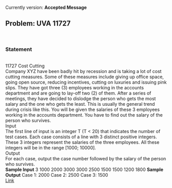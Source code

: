 Currently version: <b>Accepted Message</b><br>
<h2>Problem: UVA 11727</h2>
<br>
<h3>Statement</h3><br>
11727 Cost Cutting<br>
Company XYZ have been badly hit by recession and is taking
a lot of cost cutting measures. Some of these measures include
giving up office space, going open source, reducing incentives,
cutting on luxuries and issuing pink slips.
They have got three (3) employees working in the accounts
department and are going to lay-off two (2) of them. After a
series of meetings, they have decided to dislodge the person who
gets the most salary and the one who gets the least. This is
usually the general trend during crisis like this.
You will be given the salaries of these 3 employees working in
the accounts department. You have to find out the salary of the
person who survives.
<br>
Input
<br>
The first line of input is an integer T (T < 20) that indicates the number of test cases. Each case
consists of a line with 3 distinct positive integers. These 3 integers represent the salaries of the three
employees. All these integers will be in the range [1000; 10000].
<br>
Output
<br>
For each case, output the case number followed by the salary of the person who survives.
<br>
<b>Sample Input</b>
3
1000 2000 3000
3000 2500 1500
1500 1200 1800
<b>Sample Output</b>
Case 1: 2000
Case 2: 2500
Case 3: 1500

<br>
<a href="http://uva.onlinejudge.org/index.php?option=com_onlinejudge&Itemid=8&page=show_problem&problem=2827">Link</a>